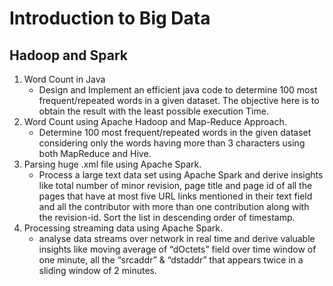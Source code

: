 # Introduction to Big Data
## Hadoop and Spark

1. Word Count in Java
   - Design and Implement an efficient java code to determine 100 most frequent/repeated words in a given dataset. The objective here is to     obtain the result with the least possible execution Time.
2. Word Count using Apache Hadoop and Map-Reduce Approach.
   - Determine 100 most frequent/repeated words in the given dataset considering only the words having more than 3 characters using both        MapReduce and Hive.
3. Parsing huge .xml file using Apache Spark.
   - Process a large text data set using Apache Spark and derive insights like total number of minor revision, page title and page id of all the pages that have at most five URL links mentioned in their text field and all the contributor with more than one contribution along with the revision-id. Sort the list in descending order of timestamp.
4. Processing streaming data using Apache Spark.
   - analyse data streams over network in real time and derive valuable insights like moving average of “dOctets” field over time window of one minute, all the “srcaddr” & “dstaddr” that appears twice in a sliding window of 2 minutes.
